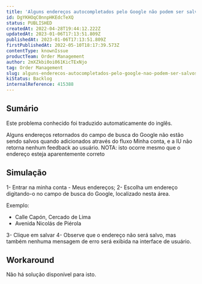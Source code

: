 ```yaml
---
title: 'Alguns endereços autocompletados pelo Google não podem ser salvos em Minha Conta'
id: DgYKHOqC0nnpHKEdcTeXQ
status: PUBLISHED
createdAt: 2022-04-28T19:44:12.222Z
updatedAt: 2023-01-06T17:13:51.809Z
publishedAt: 2023-01-06T17:13:51.809Z
firstPublishedAt: 2022-05-10T18:17:39.573Z
contentType: knownIssue
productTeam: Order Management
author: 2mXZkbi0oi061KicTExNjo
tag: Order Management
slug: alguns-enderecos-autocompletados-pelo-google-nao-podem-ser-salvos-em-minha-conta
kiStatus: Backlog
internalReference: 415388
---
```


## Sumário

<div class="alert alert-info">
  <p>Este problema conhecido foi traduzido automaticamente do inglês.</p>
</div>


Alguns endereços retornados do campo de busca do Google não estão sendo salvos quando adicionados através do fluxo Minha conta, e a IU não retorna nenhum feedback ao usuário.
NOTA: isto ocorre mesmo que o endereço esteja aparentemente correto


##

## Simulação


1- Entrar na minha conta - Meus endereços;
2- Escolha um endereço digitando-o no campo de busca do Google, localizado nesta área.

Exemplo:
* Calle Capón, Cercado de Lima
* Avenida Nicolás de Piérola

3- Clique em salvar
4- Observe que o endereço não será salvo, mas também nenhuma mensagem de erro será exibida na interface de usuário.




##

## Workaround


Não há solução disponível para isto.

